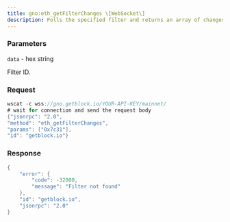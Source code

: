 ```yaml
---
title: gno:eth_getFilterChanges \[WebSocket\]
description: Polls the specified filter and returns an array of changes that haveoccurred since the last poll.
---
```


### Parameters


`data` - hex string

Filter ID.

### Request

``` java
wscat -c wss://gno.getblock.io/YOUR-API-KEY/mainnet/ 
# wait for connection and send the request body 
{"jsonrpc": "2.0",
"method": "eth_getFilterChanges",
"params": ["0x7c31"],
"id": "getblock.io"}
```

###  Response

``` java
{
    "error": {
        "code": -32000,
        "message": "Filter not found"
    },
    "id": "getblock.io",
    "jsonrpc": "2.0"
}
```

